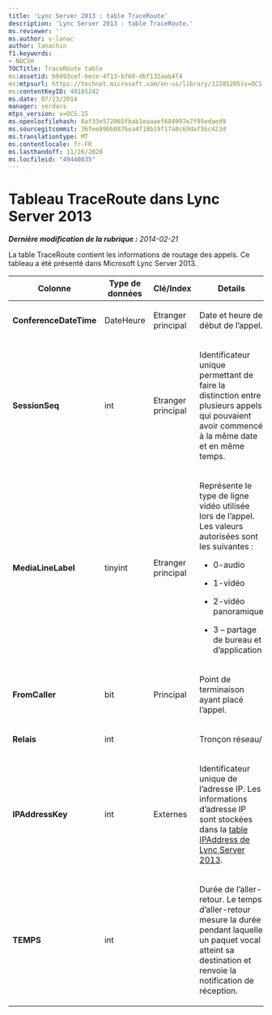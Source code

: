 ```yaml
---
title: 'Lync Server 2013 : table TraceRoute'
description: 'Lync Server 2013 : table TraceRoute.'
ms.reviewer: ''
ms.author: v-lanac
author: lanachin
f1.keywords:
- NOCSH
TOCTitle: TraceRoute table
ms:assetid: b9493cef-6ece-4f13-bf68-dbf132aab4f4
ms:mtpsurl: https://technet.microsoft.com/en-us/library/JJ205205(v=OCS.15)
ms:contentKeyID: 48185242
ms.date: 07/23/2014
manager: serdars
mtps_version: v=OCS.15
ms.openlocfilehash: 8af33e572065fbab1eaaaef684997e7f95edaed9
ms.sourcegitcommit: 36fee89bb887bea4f18b19f17a8c69daf5bc423d
ms.translationtype: MT
ms.contentlocale: fr-FR
ms.lasthandoff: 11/26/2020
ms.locfileid: "49440835"
---
```

# <a name="traceroute-table-in-lync-server-2013"></a>Tableau TraceRoute dans Lync Server 2013

<div data-xmlns="http://www.w3.org/1999/xhtml">

<div class="topic" data-xmlns="http://www.w3.org/1999/xhtml" data-msxsl="urn:schemas-microsoft-com:xslt" data-cs="https://msdn.microsoft.com/">

<div data-asp="https://msdn2.microsoft.com/asp">



</div>

<div id="mainSection">

<div id="mainBody">

<span> </span>

_**Dernière modification de la rubrique :** 2014-02-21_

La table TraceRoute contient les informations de routage des appels. Ce tableau a été présenté dans Microsoft Lync Server 2013.


<table>
<colgroup>
<col style="width: 25%" />
<col style="width: 25%" />
<col style="width: 25%" />
<col style="width: 25%" />
</colgroup>
<thead>
<tr class="header">
<th><strong>Colonne</strong></th>
<th><strong>Type de données</strong></th>
<th><strong>Clé/Index</strong></th>
<th><strong>Details</strong></th>
</tr>
</thead>
<tbody>
<tr class="odd">
<td><p><strong>ConferenceDateTime</strong></p></td>
<td><p>DateHeure</p></td>
<td><p>Etranger principal</p></td>
<td><p>Date et heure de début de l’appel.</p></td>
</tr>
<tr class="even">
<td><p><strong>SessionSeq</strong></p></td>
<td><p>int</p></td>
<td><p>Etranger principal</p></td>
<td><p>Identificateur unique permettant de faire la distinction entre plusieurs appels qui pouvaient avoir commencé à la même date et en même temps.</p></td>
</tr>
<tr class="odd">
<td><p><strong>MediaLineLabel</strong></p></td>
<td><p>tinyint</p></td>
<td><p>Etranger principal</p></td>
<td><p>Représente le type de ligne vidéo utilisée lors de l’appel. Les valeurs autorisées sont les suivantes :</p>
<ul>
<li><p>0-audio</p></li>
<li><p>1-vidéo</p></li>
<li><p>2-vidéo panoramique</p></li>
<li><p>3 – partage de bureau et d’application</p></li>
</ul></td>
</tr>
<tr class="even">
<td><p><strong>FromCaller</strong></p></td>
<td><p>bit</p></td>
<td><p>Principal</p></td>
<td><p>Point de terminaison ayant placé l’appel.</p></td>
</tr>
<tr class="odd">
<td><p><strong>Relais</strong></p></td>
<td><p>int</p></td>
<td></td>
<td><p>Tronçon réseau/</p></td>
</tr>
<tr class="even">
<td><p><strong>IPAddressKey</strong></p></td>
<td><p>int</p></td>
<td><p>Externes</p></td>
<td><p>Identificateur unique de l’adresse IP. Les informations d’adresse IP sont stockées dans la <a href="lync-server-2013-ipaddress-table.md">table IPAddress de Lync Server 2013</a>.</p></td>
</tr>
<tr class="odd">
<td><p><strong>TEMPS</strong></p></td>
<td><p>int</p></td>
<td></td>
<td><p>Durée de l’aller-retour. Le temps d’aller-retour mesure la durée pendant laquelle un paquet vocal atteint sa destination et renvoie la notification de réception.</p></td>
</tr>
</tbody>
</table>


</div>

<span> </span>

</div>

</div>

</div>

